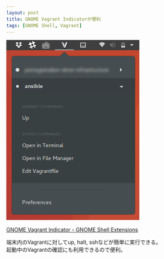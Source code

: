 ```yaml
---
layout: post
title: GNOME Vagrant Indicatorが便利
tags: [GNOME Shell, Vagrant]
---
```


![GNOME Vagrant Indicator](/blog/images/1507515332-gv.png)

[GNOME Vagrant Indicator - GNOME Shell Extensions](https://extensions.gnome.org/extension/1269/gnome-vagrant-indicator/)

端末内のVagrantに対してup, halt, sshなどが簡単に実行できる。  
起動中のVagrantの確認にも利用できるので便利。
